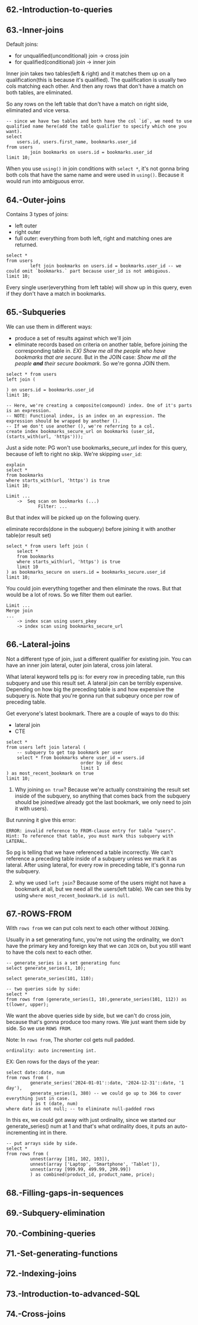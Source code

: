 ## 62.-Introduction-to-queries

## 63.-Inner-joins
Default joins:
- for unqualified(unconditional) join -> cross join 
- for qualified(conditional) join -> inner join 

Inner join takes two tables(left & right) and it matches them up on a qualification(this is because it's qualified). The qualification
is usually two cols matching each other. And then any rows that don't have a match on both tables, are eliminated.

So any rows on the left table that don't have a match on right side, eliminated and vice versa.

```postgresql
-- since we have two tables and both have the col `id`, we need to use qualified name here(add the table qualifier to specify which one you want).
select 
    users.id, users.first_name, bookmarks.user_id
from users
         join bookmarks on users.id = bookmarks.user_id
limit 10;
```

When you use `using()` in join conditions with `select *`, it's not gonna bring both cols that have the same name and were used in `using()`.
Because it would run into ambiguous error.

## 64.-Outer-joins
Contains 3 types of joins:
- left outer
- right outer
- full outer: everything from both left, right and matching ones are returned.

```postgresql
select *
from users
         left join bookmarks on users.id = bookmarks.user_id -- we could omit `bookmarks.` part because user_id is not ambiguous.
limit 10;
```
Every single user(everything from left table) will show up in this query, even if they don't have a match in bookmarks.

## 65.-Subqueries
We can use them in different ways:
- produce a set of results against which we'll join
- eliminate records based on criteria on another table, before joining the corresponding table in.
_EX) Show me all the people who have bookmarks that are secure._ But in the JOIN case: _Show me all the people **and** their secure bookmark_.
So we're gonna JOIN them.

```postgresql
select * from users
left join (
    
) on users.id = bookmarks.user_id
limit 10;

-- Here, we're creating a composite(compound) index. One of it's parts is an expression.
-- NOTE: Functional index, is an index on an expression. The expression should be wrapped by another ().
-- If we don't use another (), we're referring to a col.
create index bookmarks_secure_url on bookmarks (user_id, (starts_with(url, 'https')));
```

Just a side note: PG won't use bookmarks_secure_url index for this query, because of left to right no skip. We're skipping `user_id`:
```postgresql
explain
select *
from bookmarks
where starts_with(url, 'https') is true
limit 10;
```
```
Limit ...
    ->  Seq scan on bookmarks (...)
            Filter: ...
```

But that index will be picked up on the following query.

eliminate records(done in the subquery) before joining it with another table(or result set)
```postgresql
select * from users left join (
    select *
    from bookmarks
    where starts_with(url, 'https') is true
    limit 10
) as bookmarks_secure on users.id = bookmarks_secure.user_id
limit 10;
```
You could join everything together and then eliminate the rows. But that would be a lot of rows. So we filter them out earlier.

```
Limit ...
Merge join
...
    -> index scan using users_pkey
    -> index scan using bookmarks_secure_url
```

## 66.-Lateral-joins
Not a different type of join, just a different qualifier for existing join. You can have an inner join lateral, outer join lateral,
cross join lateral.

What lateral keyword tells pg is: for every row in preceding table, run this subquery and use this result set.
A lateral join can be terribly expensive. Depending on how big the preceding table is and how expensive the subquery is.
Note that you're gonna run that subqeury once per row of preceding table.

Get everyone's latest bookmark. There are a couple of ways to do this:
- lateral join
- CTE

```postgresql
select *
from users left join lateral (
    -- subquery to get top bookmark per user
    select * from bookmarks where user_id = users.id
                            order by id desc
                            limit 1
) as most_recent_bookmark on true
limit 10;
```
1. Why joining `on true`? Because we're actually constraining the result set inside of the subquery, so anything that comes back from the
subquery should be joined(we already got the last bookmark, we only need to join it with users).

But running it give this error: 
```
ERROR: invalid reference to FROM-clause entry for table "users".
Hint: To reference that table, you must mark this subquery with LATERAL.
```

So pg is telling that we have referenced a table incorrectly. We can't reference a preceding table inside of a subquery unless we mark
it as lateral. After using lateral, for every row in preceding table, it's gonna run the subquery.

2. why we used `left join`? Because some of the users might not have a bookmark at all, but we need all the users(left table). We can see this by
using `where most_recent_bookmark.id is null`.

## 67.-ROWS-FROM
With `rows from` we can put cols next to each other without `JOIN`ing.

Usually in a set generating func, you're not using the ordinality, we don't have the primary key and foreign key that we can `JOIN` on,
but you still want to have the cols next to each other.

```postgresql
-- generate_series is a set generating func
select generate_series(1, 10);

select generate_series(101, 110);

-- two queries side by side:
select *
from rows from (generate_series(1, 10),generate_series(101, 112)) as t(lower, upper);
```
We want the above queries side by side, but we can't do cross join, because that's gonna produce too many rows.
We just want them side by side. So we use `ROWS FROM`.

Note: In `rows from`, The shorter col gets null padded.

`ordinality: auto incrementing int.`

EX: Gen rows for the days of the year:
```postgresql
select date::date, num
from rows from (
         generate_series('2024-01-01'::date, '2024-12-31'::date, '1 day'),
         generate_series(1, 380) -- we could go up to 366 to cover everything just in case.
         ) as t (date, num)
where date is not null; -- to eliminate null-padded rows
```
In this ex, we could got away with just ordinality, since we started our generate_series() num at 1 and that's what ordinality does, it puts
an auto-incrementing int in there.

```postgresql
-- put arrays side by side.
select *
from rows from (
         unnest(array [101, 102, 103]),
         unnest(array ['Laptop', 'Smartphone', 'Tablet']),
         unnest(array [999.99, 499.99, 299.99])
         ) as combined(product_id, product_name, price);
```

## 68.-Filling-gaps-in-sequences
## 69.-Subquery-elimination
## 70.-Combining-queries
## 71.-Set-generating-functions
## 72.-Indexing-joins
## 73.-Introduction-to-advanced-SQL
## 74.-Cross-joins